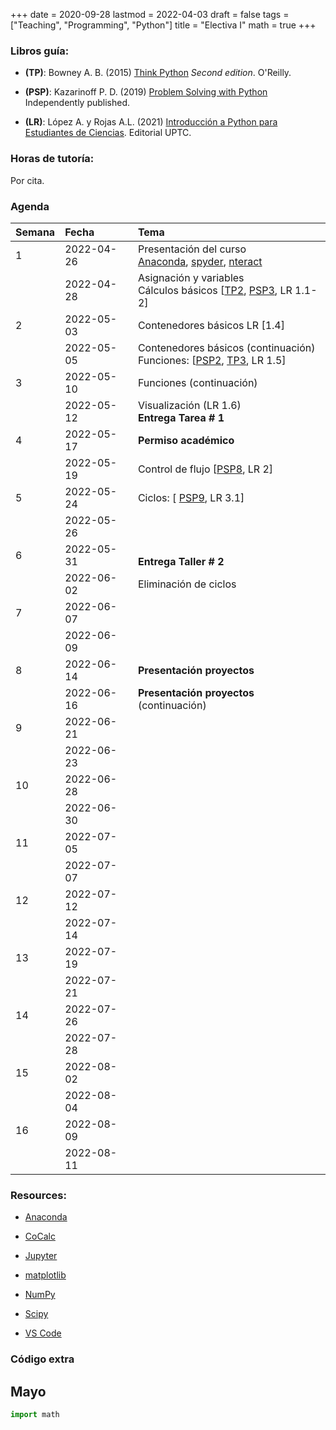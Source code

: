 +++
date      = 2020-09-28
lastmod   = 2022-04-03
draft     = false
tags      = ["Teaching", "Programming", "Python"]
title     = "Electiva I"
math      = true
+++

### Libros guía:


- **(TP)**: Bowney A. B. (2015) [Think Python](https://greenteapress.com/wp/think-python-2e/) *Second edition*. O'Reilly.

- **(PSP)**: Kazarinoff P. D. (2019) [Problem Solving with Python](https://problemsolvingwithpython.com) Independently published.

- **(LR)**: López A. y Rojas A.L. (2021) [Introducción a Python para Estudiantes de Ciencias](https://alexrojas.netlify.app/publication/prog/). Editorial UPTC.

### Horas de tutoría: 

Por cita.

### Agenda


|Semana |Fecha      |Tema                                                                                                                                                                                                                            |
|:------|:----------|:-------------------------------------------------------------------|
|1      |2022-04-26 |Presentación del curso <br> [Anaconda](https://www.anaconda.com/products/individual), [spyder](https://www.spyder-ide.org), [nteract](https://nteract.io)   |
|&nbsp; |2022-04-28 |Asignación y variables <br> Cálculos básicos [[TP2](http://greenteapress.com/thinkpython2/html/thinkpython2003.html), [PSP3](https://problemsolvingwithpython.com/03-The-Python-REPL/03.00-Introduction/), LR 1.1-2]  |
|2      |2022-05-03 | Contenedores básicos LR [1.4] |
|&nbsp; |2022-05-05 |Contenedores básicos (continuación) <br> Funciones: [[PSP2](https://problemsolvingwithpython.com/07-Functions-and-Modules/07.00-Introduction/), [TP3](http://greenteapress.com/thinkpython2/html/thinkpython2004.html), LR 1.5] |
|3      |2022-05-10 | Funciones (continuación)|
|&nbsp; |2022-05-12 | Visualización (LR 1.6) <br> **Entrega Tarea # 1**|
|4      |2022-05-17 | **Permiso académico** |
|&nbsp; |2022-05-19 | Control de flujo [[PSP8](https://problemsolvingwithpython.com/08-If-Else-Try-Except/08.00-Introduction/), LR 2] |
|5      |2022-05-24 | Ciclos: [ [PSP9](https://problemsolvingwithpython.com/09-Loops/09.00-Introduction/), LR 3.1] |
|&nbsp; |2022-05-26 | |
|6      |2022-05-31 | <br> **Entrega Taller # 2** |
|&nbsp; |2022-06-02 | Eliminación de ciclos |
|7      |2022-06-07 | &nbsp;|
|&nbsp; |2022-06-09 | &nbsp;|
|8      |2022-06-14 | **Presentación proyectos** |
|&nbsp; |2022-06-16 | **Presentación proyectos** (continuación) |
|9      |2022-06-21 |&nbsp;  |
|&nbsp; |2022-06-23 |&nbsp;  |
|10     |2022-06-28 |&nbsp;  |
|&nbsp; |2022-06-30 |&nbsp;                                                              |
|11     |2022-07-05 |&nbsp;                                                              |
|&nbsp; |2022-07-07 |&nbsp;                                                              |
|12     |2022-07-12 |&nbsp;                                                              |
|&nbsp; |2022-07-14 |&nbsp;                                                              |
|13     |2022-07-19 |&nbsp;                                                              |
|&nbsp; |2022-07-21 |&nbsp;                                                              |
|14     |2022-07-26 |&nbsp;                                                              |
|&nbsp; |2022-07-28 |&nbsp;                                                              |
|15     |2022-08-02 |&nbsp;                                                              |
|&nbsp; |2022-08-04 |&nbsp;                                                              |
|16     |2022-08-09 |&nbsp;                                                              |
|&nbsp; |2022-08-11 |&nbsp;                                                              |

<!-- [Matplotlib](https://problemsolvingwithpython.com/06-Plotting-with-Matplotlib/06.00-Introduction/) -->


### Resources:

  - [Anaconda](https://anaconda.org)

  - [CoCalc](https://cocalc.com)

  - [Jupyter](https://jupyter.org/)

  - [matplotlib](https://matplotlib.org/3.1.1/index.html)

  - [NumPy](https://www.numpy.org/)

  - [Scipy](https://www.scipy.org/)

  - [VS Code](https://code.visualstudio.com/)



### Código extra


## Mayo 

```python
import math
```

